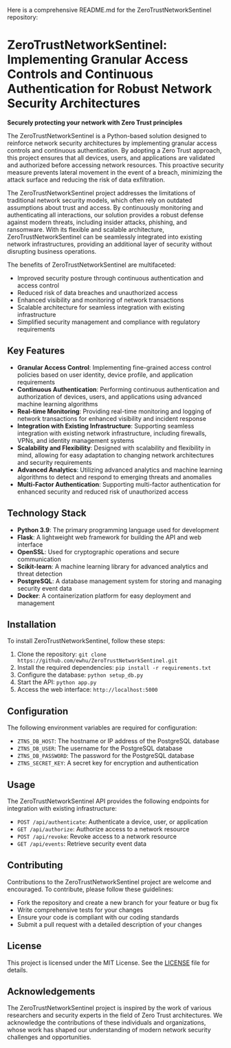 Here is a comprehensive README.md for the ZeroTrustNetworkSentinel repository:

# ZeroTrustNetworkSentinel: Implementing Granular Access Controls and Continuous Authentication for Robust Network Security Architectures
**Securely protecting your network with Zero Trust principles**

The ZeroTrustNetworkSentinel is a Python-based solution designed to reinforce network security architectures by implementing granular access controls and continuous authentication. By adopting a Zero Trust approach, this project ensures that all devices, users, and applications are validated and authorized before accessing network resources. This proactive security measure prevents lateral movement in the event of a breach, minimizing the attack surface and reducing the risk of data exfiltration.

The ZeroTrustNetworkSentinel project addresses the limitations of traditional network security models, which often rely on outdated assumptions about trust and access. By continuously monitoring and authenticating all interactions, our solution provides a robust defense against modern threats, including insider attacks, phishing, and ransomware. With its flexible and scalable architecture, ZeroTrustNetworkSentinel can be seamlessly integrated into existing network infrastructures, providing an additional layer of security without disrupting business operations.

The benefits of ZeroTrustNetworkSentinel are multifaceted:

* Improved security posture through continuous authentication and access control
* Reduced risk of data breaches and unauthorized access
* Enhanced visibility and monitoring of network transactions
* Scalable architecture for seamless integration with existing infrastructure
* Simplified security management and compliance with regulatory requirements

## Key Features

* **Granular Access Control**: Implementing fine-grained access control policies based on user identity, device profile, and application requirements
* **Continuous Authentication**: Performing continuous authentication and authorization of devices, users, and applications using advanced machine learning algorithms
* **Real-time Monitoring**: Providing real-time monitoring and logging of network transactions for enhanced visibility and incident response
* **Integration with Existing Infrastructure**: Supporting seamless integration with existing network infrastructure, including firewalls, VPNs, and identity management systems
* **Scalability and Flexibility**: Designed with scalability and flexibility in mind, allowing for easy adaptation to changing network architectures and security requirements
* **Advanced Analytics**: Utilizing advanced analytics and machine learning algorithms to detect and respond to emerging threats and anomalies
* **Multi-Factor Authentication**: Supporting multi-factor authentication for enhanced security and reduced risk of unauthorized access

## Technology Stack

* **Python 3.9**: The primary programming language used for development
* **Flask**: A lightweight web framework for building the API and web interface
* **OpenSSL**: Used for cryptographic operations and secure communication
* **Scikit-learn**: A machine learning library for advanced analytics and threat detection
* **PostgreSQL**: A database management system for storing and managing security event data
* **Docker**: A containerization platform for easy deployment and management

## Installation

To install ZeroTrustNetworkSentinel, follow these steps:

1. Clone the repository: `git clone https://github.com/ewhu/ZeroTrustNetworkSentinel.git`
2. Install the required dependencies: `pip install -r requirements.txt`
3. Configure the database: `python setup_db.py`
4. Start the API: `python app.py`
5. Access the web interface: `http://localhost:5000`

## Configuration

The following environment variables are required for configuration:

* `ZTNS_DB_HOST`: The hostname or IP address of the PostgreSQL database
* `ZTNS_DB_USER`: The username for the PostgreSQL database
* `ZTNS_DB_PASSWORD`: The password for the PostgreSQL database
* `ZTNS_SECRET_KEY`: A secret key for encryption and authentication

## Usage

The ZeroTrustNetworkSentinel API provides the following endpoints for integration with existing infrastructure:

* `POST /api/authenticate`: Authenticate a device, user, or application
* `GET /api/authorize`: Authorize access to a network resource
* `POST /api/revoke`: Revoke access to a network resource
* `GET /api/events`: Retrieve security event data

## Contributing

Contributions to the ZeroTrustNetworkSentinel project are welcome and encouraged. To contribute, please follow these guidelines:

* Fork the repository and create a new branch for your feature or bug fix
* Write comprehensive tests for your changes
* Ensure your code is compliant with our coding standards
* Submit a pull request with a detailed description of your changes

## License

This project is licensed under the MIT License. See the [LICENSE](https://github.com/ewhu/ZeroTrustNetworkSentinel/blob/main/LICENSE) file for details.

## Acknowledgements

The ZeroTrustNetworkSentinel project is inspired by the work of various researchers and security experts in the field of Zero Trust architectures. We acknowledge the contributions of these individuals and organizations, whose work has shaped our understanding of modern network security challenges and opportunities.
